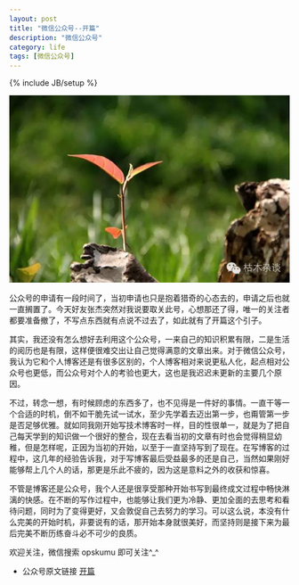 ```yaml
---
layout: post
title: "微信公众号--开篇"
description: "微信公众号"
category: life
tags: [微信公众号]
---
```

{% include JB/setup %}

![start](images/start.jpg)

公众号的申请有一段时间了，当初申请也只是抱着猎奇的心态去的，申请之后也就一直搁置了。今天好友张杰突然对我说要取关此号，心想那还了得，唯一的关注者都要准备撤了，不写点东西就有点说不过去了，如此就有了开篇这个引子。

其实，我还没有怎么想好去利用这个公众号，一来自己的知识积累有限，二是生活的阅历也是有限，这样便很难交出让自己觉得满意的文章出来。对于微信公众号，我认为它和个人博客还是有很多区别的，个人博客相对来说更私人化，起点相对公众号也更低，而公众号对个人的考验也更大，这也是我迟迟未更新的主要几个原因。

不过，转念一想，有时候顾虑的东西多了，也不见得是一件好的事情。一直干等一个合适的时机，倒不如干脆先试一试水，至少先学着去迈出第一步，也甭管第一步是否足够优雅。就如同我刚开始写技术博客时一样，目的性很单一，就是为了把自己每天学到的知识做一个很好的整合，现在去看当初的文章有时也会觉得稍显幼稚，但是怎样呢，正因为当初的开始，以至于一直坚持写到了现在。在写博客的过程中，这几年的经验告诉我，对于写博客最后受益最多的还是自己，当然如果刚好能够帮上几个人的话，那更是乐此不疲的，因为这是意料之外的收获和惊喜。

不管是博客还是公众号，我个人还是很享受那种开始书写到最终成文过程中畅快淋漓的快感。在不断的写作过程中，也能够让我们更为冷静、更加全面的去思考和看待问题，同时为了变得更好，又会敦促自己去努力的学习。可以这么说，本没有什么完美的开始时机，非要说有的话，那开始本身就很美好，而坚持则是接下来为最后完美不断历练奋斗必不可少的良质。

欢迎关注，微信搜索 opskumu 即可关注^_^

* 公众号原文链接 [开篇](http://mp.weixin.qq.com/s?__biz=MzAxODUwNDc4MA==&mid=213596736&idx=1&sn=d3785ef4b66771a15d63a35bc4781909#rd)
